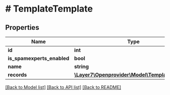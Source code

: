 # # TemplateTemplate

## Properties

Name | Type | Description | Notes
------------ | ------------- | ------------- | -------------
**id** | **int** |  | [optional]
**is_spamexperts_enabled** | **bool** |  | [optional]
**name** | **string** |  | [optional]
**records** | [**\Layer7\Openprovider\Model\TemplateRecord[]**](TemplateRecord.md) |  | [optional]

[[Back to Model list]](../../README.md#models) [[Back to API list]](../../README.md#endpoints) [[Back to README]](../../README.md)
